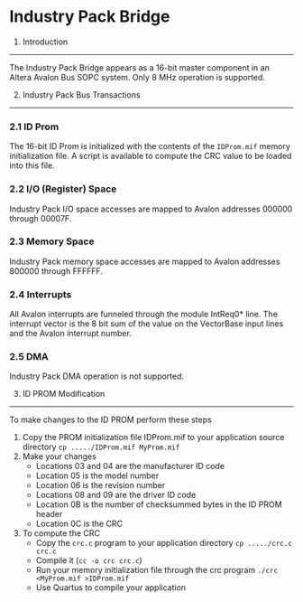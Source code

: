 Industry Pack Bridge
====================

1. Introduction
---------------

The Industry Pack Bridge appears as a 16-bit master component in an Altera Avalon Bus SOPC system. Only 8 MHz operation is supported.

2. Industry Pack Bus Transactions
---------------------------------

### 2.1 ID Prom

The 16-bit ID Prom is initialized with the contents of the `IDProm.mif` memory initialization file. A script is available to compute the CRC value to be loaded into this file.

### 2.2 I/O (Register) Space

Industry Pack I/O space accesses are mapped to Avalon addresses 000000 through 00007F.

### 2.3 Memory Space

Industry Pack memory space accesses are mapped to Avalon addresses 800000 through FFFFFF.

### 2.4 Interrupts

All Avalon interrupts are funneled through the module IntReq0\* line. The interrupt vector is the 8 bit sum of the value on the VectorBase input lines and the Avalon interrupt number.

### 2.5 DMA

Industry Pack DMA operation is not supported.

3. ID PROM Modification
-----------------------

To make changes to the ID PROM perform these steps

1. Copy the PROM initialization file IDProm.mif to your application source directory `cp ...../IDProm.mif MyProm.mif`
2. Make your changes 
    - Locations 03 and 04 are the manufacturer ID code
    - Location 05 is the model number
    - Location 06 is the revision number
    - Locations 08 and 09 are the driver ID code
    - Location 0B is the number of checksummed bytes in the ID PROM header
    - Location 0C is the CRC
3. To compute the CRC 
    - Copy the `crc.c` program to your application directory `cp ...../crc.c crc.c`
    - Compile it (`cc -o crc crc.c`)
    - Run your memory initialization file through the crc program `./crc <MyProm.mif >IDProm.mif`
    - Use Quartus to compile your application
